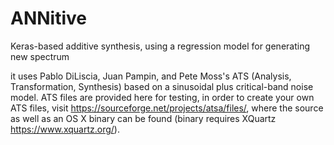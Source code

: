 # ANNitive
Keras-based additive synthesis, using a regression model for generating new spectrum


it uses Pablo DiLiscia, Juan Pampin, and Pete Moss's ATS (Analysis, Transformation, Synthesis) based on a sinusoidal plus critical-band noise model. ATS files are provided here for testing, in order to create your own ATS files, visit https://sourceforge.net/projects/atsa/files/, where the source as well as an OS X binary can be found (binary requires XQuartz https://www.xquartz.org/). 
